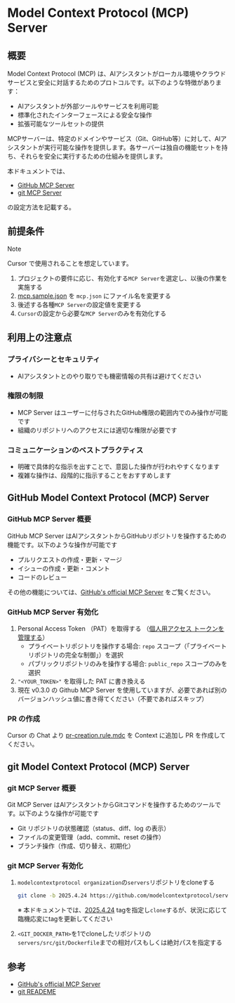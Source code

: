 # Model Context Protocol (MCP) Server

## 概要

Model Context Protocol (MCP) は、AIアシスタントがローカル環境やクラウドサービスと安全に対話するためのプロトコルです。以下のような特徴があります：

- AIアシスタントが外部ツールやサービスを利用可能
- 標準化されたインターフェースによる安全な操作
- 拡張可能なツールセットの提供

MCPサーバーは、特定のドメインやサービス（Git、GitHub等）に対して、AIアシスタントが実行可能な操作を提供します。各サーバーは独自の機能セットを持ち、それらを安全に実行するための仕組みを提供します。

本ドキュメントでは、

- [GitHub MCP Server](#github-model-context-protocol-mcp-server)
- [git MCP Server](#git-model-context-protocol-mcp-server)

の設定方法を記載する。

## 前提条件

> [!Note]
> Cursor で使用されることを想定しています。

1. プロジェクトの要件に応じ、有効化する`MCP Server`を選定し、以後の作業を実施する
2. [mcp.sample.json] を `mcp.json` にファイル名を変更する
3. 後述する各種`MCP Server`の設定値を変更する
4. `Cursor`の設定から必要な`MCP Server`のみを有効化する

## 利用上の注意点

### プライバシーとセキュリティ

- AIアシスタントとのやり取りでも機密情報の共有は避けてください

### 権限の制限

- MCP Server はユーザーに付与されたGitHub権限の範囲内でのみ操作が可能です
- 組織のリポジトリへのアクセスには適切な権限が必要です

### コミュニケーションのベストプラクティス

- 明確で具体的な指示を出すことで、意図した操作が行われやすくなります
- 複雑な操作は、段階的に指示することをおすすめします

## GitHub Model Context Protocol (MCP) Server

### GitHub MCP Server 概要

GitHub MCP Server はAIアシスタントからGitHubリポジトリを操作するための機能です。以下のような操作が可能です

- プルリクエストの作成・更新・マージ
- イシューの作成・更新・コメント
- コードのレビュー

その他の機能については、[GitHub's official MCP Server] をご覧ください。

### GitHub MCP Server 有効化

1. Personal Access Token （PAT）を取得する （[個人用アクセス トークンを管理する]）
   - プライベートリポジトリを操作する場合: `repo` スコープ（「プライベートリポジトリの完全な制御」）を選択
   - パブリックリポジトリのみを操作する場合: `public_repo` スコープのみを選択
2. `"<YOUR_TOKEN>"` を取得した PAT に書き換える
3. 現在 v0.3.0 の Github MCP Server を使用していますが、必要であれば別のバージョンハッシュ値に書き得てください（不要であればスキップ）

### PR の作成

Cursor の Chat より [pr-creation.rule.mdc] を Context に追加し PR を作成してください。

## git Model Context Protocol (MCP) Server

### git MCP Server 概要

Git MCP Server はAIアシスタントからGitコマンドを操作するためのツールです。以下のような操作が可能です

- Git リポジトリの状態確認（status、diff、log の表示）
- ファイルの変更管理（add、commit、reset の操作）
- ブランチ操作（作成、切り替え、初期化）

### git MCP Server 有効化

1. `modelcontextprotocol organization`の`servers`リポジトリをcloneする

   ```bash
   git clone -b 2025.4.24 https://github.com/modelcontextprotocol/servers.git
   ```

   ※ 本ドキュメントでは、[2025.4.24] tagを指定し`clone`するが、状況に応じて臨機応変にtagを更新してください
2. `<GIT_DOCKER_PATH>`を1でcloneしたリポジトリの`servers/src/git/Dockerfile`までの相対パスもしくは絶対パスを指定する

## 参考

- [GitHub's official MCP Server]
- [git READEME]

<!-- URLs -->

[mcp.sample.json]: ../.cursor/mcp.sample.json
[GitHub's official MCP Server]: https://github.com/github/github-mcp-server
[個人用アクセス トークンを管理する]: https://docs.github.com/ja/authentication/keeping-your-account-and-data-secure/managing-your-personal-access-tokens
[pr-creation.rule.mdc]: ../.cursor/rules/pr-creation-rule.mdc
[2025.4.24]: https://github.com/modelcontextprotocol/servers/releases/tag/2025.4.24
[git READEME]: https://github.com/modelcontextprotocol/servers/tree/2025.4.24/src/git
